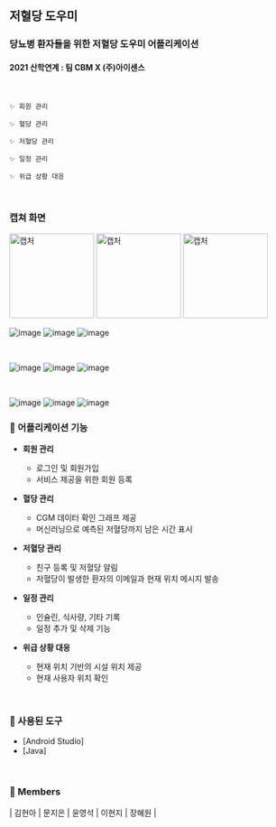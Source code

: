 ## 저혈당 도우미
### 당뇨병 환자들을 위한 저혈당 도우미 어플리케이션
#### 2021 산학연계 : 팀 CBM X (주)아이센스

<br>

```
✨ 회원 관리

✨ 혈당 관리

✨ 저혈당 관리

✨ 일정 관리

✨ 위급 상황 대응
```
<br>

### 캡쳐 화면

<img width="150" alt="캡처" src="https://user-images.githubusercontent.com/65345381/120105180-ccc85880-c192-11eb-9306-41af9deec3d4.png">
<img width="150" alt="캡처" src="https://user-images.githubusercontent.com/65345381/120105230-05683200-c193-11eb-859f-1e9d16671cc0.png">
<img width="150" alt="캡처" src="https://user-images.githubusercontent.com/65345381/120105236-0bf6a980-c193-11eb-881a-a0a2220c609f.png">

<br>

![image](https://user-images.githubusercontent.com/65345381/120105237-1022c700-c193-11eb-81b3-d2c54fb64f14.png)
![image](https://user-images.githubusercontent.com/65345381/120105240-11ec8a80-c193-11eb-8b3c-fd6eb59e3be4.png)
![image](https://user-images.githubusercontent.com/65345381/120105250-1d3fb600-c193-11eb-98ff-a5dadca48258.png)

<br>

![image](https://user-images.githubusercontent.com/65345381/120105256-23359700-c193-11eb-9c51-f19bbda59379.png)
![image](https://user-images.githubusercontent.com/65345381/120105257-24ff5a80-c193-11eb-983f-78b2826de3e6.png)
![image](https://user-images.githubusercontent.com/65345381/120105261-2761b480-c193-11eb-958c-3a897b088726.png)

<br>

![image](https://user-images.githubusercontent.com/65345381/120105265-2c266880-c193-11eb-97a9-aed9fab8afe7.png)
![image](https://user-images.githubusercontent.com/65345381/120105268-2df02c00-c193-11eb-82fc-869da82da03c.png)
![image](https://user-images.githubusercontent.com/65345381/120105271-3183b300-c193-11eb-9633-8a9bcf07dd07.png)




### 📒 어플리케이션 기능
- **회원 관리**
	- 로그인 및 회원가입
	- 서비스 제공을 위한 회원 등록
	
- **혈당 관리**
	- CGM 데이터 확인 그래프 제공 
	- 머신러닝으로 예측된 저혈당까지 남은 시간 표시
	
- **저혈당 관리**
	- 친구 등록 및 저혈당 알림
  - 저혈당이 발생한 환자의 이메일과 현재 위치 메시지 발송

- **일정 관리**
	- 인슐린, 식사량, 기타 기록
  - 일정 추가 및 삭제 기능
  
- **위급 상황 대응**
	- 현재 위치 기반의 시설 위치 제공
  - 현재 사용자 위치 확인

<br>

### 📙 사용된 도구

* [Android Studio]
* [Java]

<br>

### 📘 Members
| 김현아 | 문지은 | 윤영석 | 이현지 | 장혜원 |
